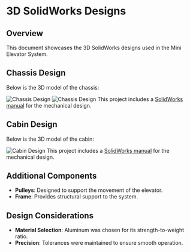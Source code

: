 # 3D SolidWorks Designs

## Overview
This document showcases the 3D SolidWorks designs used in the Mini Elevator System.

## Chassis Design
Below is the 3D model of the chassis:

![Chassis Design](../mechanical/SolidWorks/chassis_design.png)
![Chassis Design](../mechanical/SolidWorks/chassis_design1.png)
This project includes a [SolidWorks manual](mechanical/chassis.pdf) for the mechanical design.
## Cabin Design
Below is the 3D model of the cabin:

![Cabin Design](../mechanical/SolidWorks/cabin_design.png)
This project includes a [SolidWorks manual](mechanical/cabine.PDF) for the mechanical design.
## Additional Components
- **Pulleys**: Designed to support the movement of the elevator.
- **Frame**: Provides structural support to the system.

## Design Considerations
- **Material Selection**: Aluminum was chosen for its strength-to-weight ratio.
- **Precision**: Tolerances were maintained to ensure smooth operation.